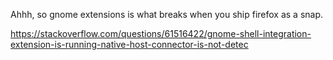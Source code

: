 Ahhh, so gnome extensions is what breaks when you ship firefox as a snap.

https://stackoverflow.com/questions/61516422/gnome-shell-integration-extension-is-running-native-host-connector-is-not-detec